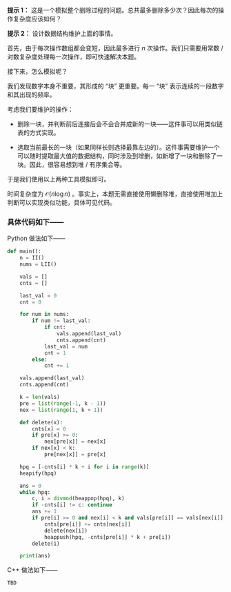 **提示 1：** 这是一个模拟整个删除过程的问题。总共最多删除多少次？因此每次的操作复杂度应该如何？

**提示 2：** 设计数据结构维护上面的事情。

首先，由于每次操作数组都会变短，因此最多进行 $n$ 次操作。我们只需要用常数 / 对数复杂度处理每一次操作，即可快速解决本题。

接下来，怎么模拟呢？

我们发现数字本身不重要，其形成的 “块” 更重要。每一 “块” 表示连续的一段数字和其出现的频率。

考虑我们要维护的操作：

- 删除一块，并判断前后连接后会不会合并成新的一块——这件事可以用类似链表的方式实现。

- 选取当前最长的一块（如果同样长则选择最靠左边的）。这件事需要维护一个可以随时提取最大值的数据结构，同时涉及到增删，如新增了一块和删除了一块。因此，很容易想到堆 / 有序集合等。

于是我们使用以上两种工具模拟即可。

时间复杂度为 $\mathcal{O}(n\log n)$ 。事实上，本题无需直接使用懒删除堆，直接使用堆加上判断可以实现类似功能，具体可见代码。

### 具体代码如下——

Python 做法如下——

```Python []
def main():
    n = II()
    nums = LII()

    vals = []
    cnts = []

    last_val = 0
    cnt = 0

    for num in nums:
        if num != last_val:
            if cnt:
                vals.append(last_val)
                cnts.append(cnt)
            last_val = num
            cnt = 1
        else:
            cnt += 1

    vals.append(last_val)
    cnts.append(cnt)

    k = len(vals)
    pre = list(range(-1, k - 1))
    nex = list(range(1, k + 1))

    def delete(x):
        cnts[x] = 0
        if pre[x] >= 0:
            nex[pre[x]] = nex[x]
        if nex[x] < k:
            pre[nex[x]] = pre[x]

    hpq = [-cnts[i] * k + i for i in range(k)]
    heapify(hpq)

    ans = 0
    while hpq:
        c, i = divmod(heappop(hpq), k)
        if -cnts[i] != c: continue
        ans += 1
        if pre[i] >= 0 and nex[i] < k and vals[pre[i]] == vals[nex[i]]:
            cnts[pre[i]] += cnts[nex[i]]
            delete(nex[i])
            heappush(hpq, -cnts[pre[i]] * k + pre[i])
        delete(i)

    print(ans)
```

C++ 做法如下——

```cpp []
TBD
```